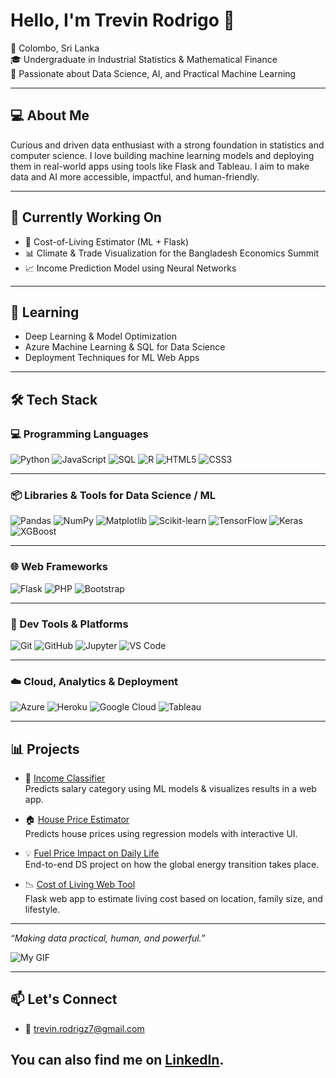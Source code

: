 # Hello, I'm Trevin Rodrigo 👋

📍 Colombo, Sri Lanka  
🎓 Undergraduate in Industrial Statistics & Mathematical Finance  
🧠 Passionate about Data Science, AI, and Practical Machine Learning  

---

## 💻 About Me

Curious and driven data enthusiast with a strong foundation in statistics and computer science. I love building machine learning models and deploying them in real-world apps using tools like Flask and Tableau. I aim to make data and AI more accessible, impactful, and human-friendly.

---

## 🚀 Currently Working On

- 🧠 Cost-of-Living Estimator (ML + Flask)
- 📊 Climate & Trade Visualization for the Bangladesh Economics Summit
- 📈 Income Prediction Model using Neural Networks

---

## 🌱 Learning

- Deep Learning & Model Optimization  
- Azure Machine Learning & SQL for Data Science  
- Deployment Techniques for ML Web Apps  

---

## 🛠️ Tech Stack

### 💻 Programming Languages
![Python](https://img.shields.io/badge/Python-3776AB?style=for-the-badge&logo=python&logoColor=white)
![JavaScript](https://img.shields.io/badge/JavaScript-F7DF1E?style=for-the-badge&logo=javascript&logoColor=black)
![SQL](https://img.shields.io/badge/SQL-003B57?style=for-the-badge&logo=mysql&logoColor=white)
![R](https://img.shields.io/badge/R-276DC3?style=for-the-badge&logo=r&logoColor=white)
![HTML5](https://img.shields.io/badge/HTML5-E34F26?style=for-the-badge&logo=html5&logoColor=white)
![CSS3](https://img.shields.io/badge/CSS3-1572B6?style=for-the-badge&logo=css3&logoColor=white)

---

### 📦 Libraries & Tools for Data Science / ML
![Pandas](https://img.shields.io/badge/Pandas-150458?style=for-the-badge&logo=pandas&logoColor=white)
![NumPy](https://img.shields.io/badge/NumPy-013243?style=for-the-badge&logo=numpy&logoColor=white)
![Matplotlib](https://img.shields.io/badge/Matplotlib-11557C?style=for-the-badge&logo=matplotlib&logoColor=white)
![Scikit-learn](https://img.shields.io/badge/Scikit--learn-F7931E?style=for-the-badge&logo=scikit-learn&logoColor=white)
![TensorFlow](https://img.shields.io/badge/TensorFlow-FF6F00?style=for-the-badge&logo=tensorflow&logoColor=white)
![Keras](https://img.shields.io/badge/Keras-D00000?style=for-the-badge&logo=keras&logoColor=white)
![XGBoost](https://img.shields.io/badge/XGBoost-AA0000?style=for-the-badge&logo=apache&logoColor=white)

---

### 🌐 Web Frameworks
![Flask](https://img.shields.io/badge/Flask-000000?style=for-the-badge&logo=flask&logoColor=white)
![PHP](https://img.shields.io/badge/PHP-777BB4?style=for-the-badge&logo=php&logoColor=white)
![Bootstrap](https://img.shields.io/badge/Bootstrap-7952B3?style=for-the-badge&logo=bootstrap&logoColor=white)

---

### 🔧 Dev Tools & Platforms
![Git](https://img.shields.io/badge/Git-F05032?style=for-the-badge&logo=git&logoColor=white)
![GitHub](https://img.shields.io/badge/GitHub-181717?style=for-the-badge&logo=github&logoColor=white)
![Jupyter](https://img.shields.io/badge/Jupyter-F37626?style=for-the-badge&logo=jupyter&logoColor=white)
![VS Code](https://img.shields.io/badge/VSCode-007ACC?style=for-the-badge&logo=visual-studio-code&logoColor=white)

---

### ☁️ Cloud, Analytics & Deployment
![Azure](https://img.shields.io/badge/Azure-0078D4?style=for-the-badge&logo=microsoftazure&logoColor=white)
![Heroku](https://img.shields.io/badge/Heroku-430098?style=for-the-badge&logo=heroku&logoColor=white)
![Google Cloud](https://img.shields.io/badge/GCP-4285F4?style=for-the-badge&logo=googlecloud&logoColor=white)
![Tableau](https://img.shields.io/badge/Tableau-E97627?style=for-the-badge&logo=tableau&logoColor=white)

---

## 📊 Projects

- 🔢 [Income Classifier](https://github.com/Trevin07/Income-Prediction)  
  Predicts salary category using ML models & visualizes results in a web app.

- 🏠 [House Price Estimator](https://github.com/Trevin07/House-price-prediction)  
  Predicts house prices using regression models with interactive UI.

- 💡 [Fuel Price Impact on Daily Life](https://github.com/Trevin07/global-energy-transition)  
  End-to-end DS project on how the global energy transition takes place.

- 📉 [Cost of Living Web Tool](https://github.com/Trevin07/Cost_estimator)  
  Flask web app to estimate living cost based on location, family size, and lifestyle.

---



_“Making data practical, human, and powerful.”_



![My GIF](https://media4.giphy.com/media/v1.Y2lkPTc5MGI3NjExNWg1c3UxYjlsYnhycmQ2bDZsZ2dnNWttOXR5bDRyeXZhbTd1cnpkaiZlcD12MV9pbnRlcm5hbF9naWZfYnlfaWQmY3Q9Zw/yGE7kAUZxqJEOgcXRi/giphy.gif)

---
## 📫 Let's Connect
- 📧 trevin.rodrigz7@gmail.com 

## You can also find me on **[LinkedIn](https://www.linkedin.com/in/trevin-rodrigo/)**.
